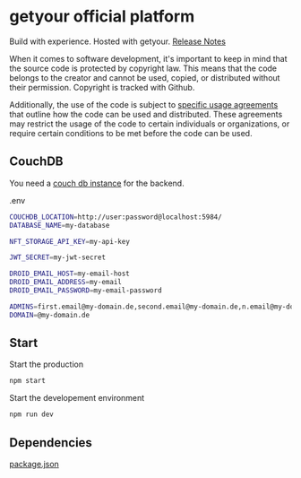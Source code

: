 # getyour official platform

Build with experience. Hosted with getyour. [Release Notes](https://www.get-your.de/docs/release-notes/)

When it comes to software development, it's important to keep in mind that the source code is protected by copyright law. This means that the code belongs to the creator and cannot be used, copied, or distributed without their permission. Copyright is tracked with Github.

Additionally, the use of the code is subject to [specific usage agreements](https://www.get-your.de/nutzervereinbarung/) that outline how the code can be used and distributed. These agreements may restrict the usage of the code to certain individuals or organizations, or require certain conditions to be met before the code can be used.


## CouchDB

You need a [couch db instance](https://docs.couchdb.org/en/stable/install/index.html) for the backend.

.env
```bash
COUCHDB_LOCATION=http://user:password@localhost:5984/
DATABASE_NAME=my-database

NFT_STORAGE_API_KEY=my-api-key

JWT_SECRET=my-jwt-secret

DROID_EMAIL_HOST=my-email-host
DROID_EMAIL_ADDRESS=my-email
DROID_EMAIL_PASSWORD=my-email-password

ADMINS=first.email@my-domain.de,second.email@my-domain.de,n.email@my-domain.de, ..
DOMAIN=@my-domain.de

```

## Start

Start the production
```bash
npm start
```

Start the developement environment
```bash
npm run dev
```

## Dependencies

[package.json](https://github.com/pana87/getyour-platform/blob/main/package.json)
